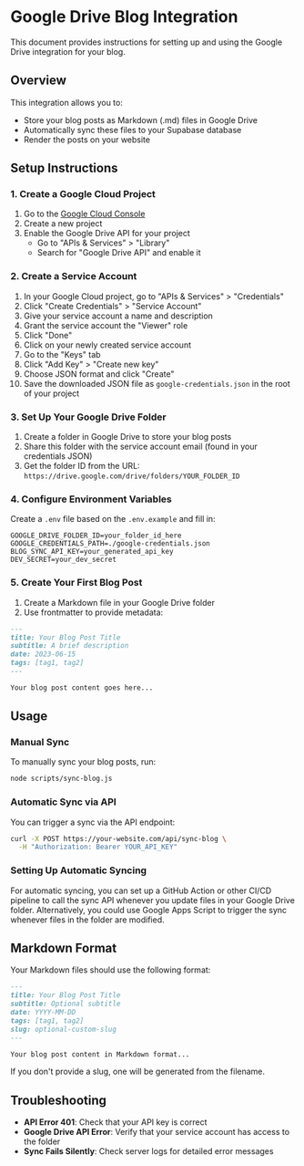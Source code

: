 # Google Drive Blog Integration

This document provides instructions for setting up and using the Google Drive integration for your blog.

## Overview

This integration allows you to:

- Store your blog posts as Markdown (.md) files in Google Drive
- Automatically sync these files to your Supabase database
- Render the posts on your website

## Setup Instructions

### 1. Create a Google Cloud Project

1. Go to the [Google Cloud Console](https://console.cloud.google.com/)
2. Create a new project
3. Enable the Google Drive API for your project
   - Go to "APIs & Services" > "Library"
   - Search for "Google Drive API" and enable it

### 2. Create a Service Account

1. In your Google Cloud project, go to "APIs & Services" > "Credentials"
2. Click "Create Credentials" > "Service Account"
3. Give your service account a name and description
4. Grant the service account the "Viewer" role
5. Click "Done"
6. Click on your newly created service account
7. Go to the "Keys" tab
8. Click "Add Key" > "Create new key"
9. Choose JSON format and click "Create"
10. Save the downloaded JSON file as `google-credentials.json` in the root of your project

### 3. Set Up Your Google Drive Folder

1. Create a folder in Google Drive to store your blog posts
2. Share this folder with the service account email (found in your credentials JSON)
3. Get the folder ID from the URL: `https://drive.google.com/drive/folders/YOUR_FOLDER_ID`

### 4. Configure Environment Variables

Create a `.env` file based on the `.env.example` and fill in:

```
GOOGLE_DRIVE_FOLDER_ID=your_folder_id_here
GOOGLE_CREDENTIALS_PATH=./google-credentials.json
BLOG_SYNC_API_KEY=your_generated_api_key
DEV_SECRET=your_dev_secret
```

### 5. Create Your First Blog Post

1. Create a Markdown file in your Google Drive folder
2. Use frontmatter to provide metadata:

```markdown
---
title: Your Blog Post Title
subtitle: A brief description
date: 2023-06-15
tags: [tag1, tag2]
---

Your blog post content goes here...
```

## Usage

### Manual Sync

To manually sync your blog posts, run:

```bash
node scripts/sync-blog.js
```

### Automatic Sync via API

You can trigger a sync via the API endpoint:

```bash
curl -X POST https://your-website.com/api/sync-blog \
  -H "Authorization: Bearer YOUR_API_KEY"
```

### Setting Up Automatic Syncing

For automatic syncing, you can set up a GitHub Action or other CI/CD pipeline to call the sync API whenever you update files in your Google Drive folder. Alternatively, you could use Google Apps Script to trigger the sync whenever files in the folder are modified.

## Markdown Format

Your Markdown files should use the following format:

```markdown
---
title: Your Blog Post Title
subtitle: Optional subtitle
date: YYYY-MM-DD
tags: [tag1, tag2]
slug: optional-custom-slug
---

Your blog post content in Markdown format...
```

If you don't provide a slug, one will be generated from the filename.

## Troubleshooting

- **API Error 401**: Check that your API key is correct
- **Google Drive API Error**: Verify that your service account has access to the folder
- **Sync Fails Silently**: Check server logs for detailed error messages
